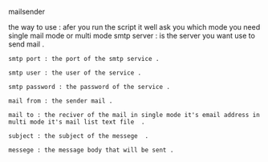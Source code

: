 mailsender 

the way to use :
  afer you run the script it well ask you which mode you need single mail mode or multi mode 
    smtp server : is the server you want use to send mail .

    smtp port : the port of the smtp service .

    smtp user : the user of the service .

    smtp password : the password of the service .

    mail from : the sender mail .

    mail to : the reciver of the mail in single mode it's email address in multi mode it's mail list text file  .

    subject : the subject of the messege  .

    messege : the message body that will be sent .
